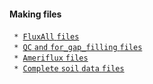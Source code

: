 #### Making files

` * `[`FluxAll` `files`](NMEG:fluxall_files "wikilink")\
` * `[`QC` `and` `for_gap_filling` `files`](NMEG:rbd_files "wikilink")\
` * `[`Ameriflux` `files`](NMEG:ameriflux_files "wikilink")\
` * `[`Complete` `soil` `data` `files`](NMEG:soildata_files "wikilink")
